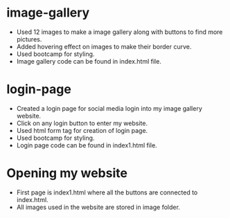 # image-gallery
- Used 12 images to make a image gallery along with buttons to find more pictures.
- Added hovering effect on images to make their border curve.
- Used bootcamp for styling.
- Image gallery code can be found in index.html file.

# login-page
- Created a login page for social media login into my image gallery website.
- Click on any login button to enter my website.
- Used html form tag for creation of login page.
- Used bootcamp for styling.
- Login page code can be found in index1.html file.

# Opening my website
- First page is index1.html where all the buttons are connected to index.html.
- All images used in the website are stored in image folder.
